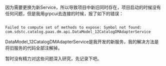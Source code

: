 因为需要更换为新Service，所以导致项目中新旧同时存在，项目启动的时候没有任何问题，但是我用grpcui去连接的时候，报了如下的错误：

~~~

Failed to compute set of methods to expose: Symbol not found: com.sdstc.catalog.paas.dm.api.DataModel_12CatalogDMAdapterService

~~~

DataModel_12CatalogDMAdapterService是我开发的新服务，我的解决方法是将旧服务的代码全部注解掉。

暂时没有精力对这些问题深入研究，先记录下吧。